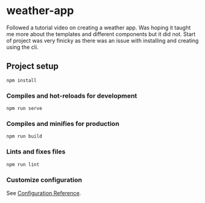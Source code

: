 # weather-app

Followed a tutorial video on creating a weather app. Was hoping it taught me more about the templates and different components but it did not. Start of project was very finicky as there was an issue with installing and creating using the cli. 

## Project setup
```
npm install
```

### Compiles and hot-reloads for development
```
npm run serve
```

### Compiles and minifies for production
```
npm run build
```

### Lints and fixes files
```
npm run lint
```

### Customize configuration
See [Configuration Reference](https://cli.vuejs.org/config/).
